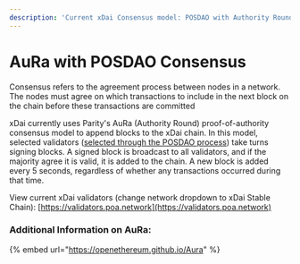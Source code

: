 ```yaml
---
description: 'Current xDai Consensus model: POSDAO with Authority Round Consensus'
---
```


# AuRa with POSDAO Consensus

Consensus refers to the agreement process between nodes in a network. The nodes must agree on which transactions to include in the next block on the chain before these transactions are committed

xDai currently uses Parity's AuRa \(Authority Round\) proof-of-authority consensus model to append blocks to the xDai chain. In this model, selected validators \([selected through the POSDAO process](posdao-proof-of-stake-decentralized-autonomous-organization.md)\) take turns signing blocks. A signed block is broadcast to all validators, and if the majority agree it is valid, it is added to the chain. A new block is added every 5 seconds, regardless of whether any transactions occurred during that time. 

View current xDai validators \(change network dropdown to xDai Stable Chain\): [https://validators.poa.network](https://validators.poa.network)

### Additional Information on AuRa:

{% embed url="https://openethereum.github.io/Aura" %}



